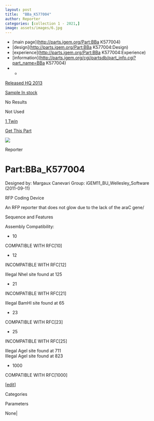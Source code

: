 ```yaml
---
layout: post
title:  "BBa_K577004"
author: Reporter
categories: [collection 1 - 2021,] 
image: assets/images/6.jpg
---
```



  * [main page](http://parts.igem.org/Part:BBa K577004)
  * [design](http://parts.igem.org/Part:BBa K577004:Design)
  * [experience](http://parts.igem.org/Part:BBa K577004:Experience)
  * [information](http://parts.igem.org/cgi/partsdb/part_info.cgi?part_name=BBa K577004)
  *   * 

[Released HQ 2013](http://parts.igem.org/Help:Part_Status_Box)

[Sample In stock](http://parts.igem.org/Help:Part_Status_Box)

No Results

Not Used

[1 Twin](http://parts.igem.org/partsdb/twin_info.cgi?part=BBa_K577004)

[ Get This Part](http://parts.igem.org/partsdb/get_part.cgi?part=BBa_K577004)

![](http://parts.igem.org/images/partbypart/icon_reporter.png)

Reporter

# Part:BBa_K577004

Designed by: Margaux Canevari   Group: iGEM11_BU_Wellesley_Software
(2011-09-11)

  
RFP Coding Device

An RFP reporter that does not glow due to the lack of the araC gene/

Sequence and Features

  

Assembly Compatibility:

  * 10

COMPATIBLE WITH RFC[10]

  * 12

INCOMPATIBLE WITH RFC[12]

Illegal NheI site found at 125  

  * 21

INCOMPATIBLE WITH RFC[21]

Illegal BamHI site found at 65  

  * 23

COMPATIBLE WITH RFC[23]

  * 25

INCOMPATIBLE WITH RFC[25]

Illegal AgeI site found at 711  
Illegal AgeI site found at 823  

  * 1000

COMPATIBLE WITH RFC[1000]

  

[[edit](http://parts.igem.org/partsdb/part_info.cgi?part_name=BBa_K577004)]

Categories

Parameters

None|

